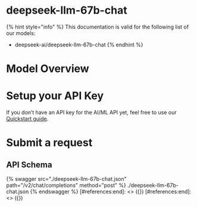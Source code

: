 [#references:start]: <> ({ "template": "openapi" })
[#references:start]: <> ({ "template": "openapi" })
# deepseek-llm-67b-chat

{% hint style="info" %}
This documentation is valid for the following list of our models:
* deepseek-ai/deepseek-llm-67b-chat
{% endhint %}

# Model Overview


# Setup your API Key
If you don’t have an API key for the AI/ML API yet, feel free to use our [Quickstart guide](https://docs.aimlapi.com/quickstart/setting-up).

# Submit a request
## API Schema
{% swagger src="./deepseek-llm-67b-chat.json" path="/v2/chat/completions" method="post" %}
./deepseek-llm-67b-chat.json
{% endswagger %}
[#references:end]: <> ({})
[#references:end]: <> ({})